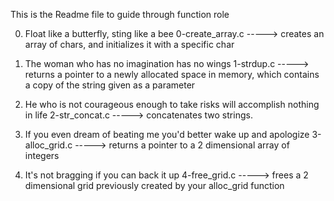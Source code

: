 This is the Readme file to guide through function role

0. Float like a butterfly, sting like a bee
0-create_array.c ----->  creates an array of chars, and initializes it with a specific char

1. The woman who has no imagination has no wings
1-strdup.c -----> returns a pointer to a newly allocated space in memory, which contains a copy of the string given as a parameter

2. He who is not courageous enough to take risks will accomplish nothing in life
2-str_concat.c -----> concatenates two strings.

3. If you even dream of beating me you'd better wake up and apologize
3-alloc_grid.c -----> returns a pointer to a 2 dimensional array of integers

4. It's not bragging if you can back it up
4-free_grid.c ----->  frees a 2 dimensional grid previously created by your alloc_grid function
